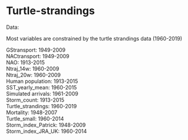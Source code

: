 # Turtle-strandings


Data: 

Most variables are constrained by the turtle strandings data (1960-2019) 

GStransport: 1949-2009<br/>
NACtransport: 1949-2009<br/>
NAO: 1913-2015<br/>
Ntraj_14w: 1960-2009<br/> 
Ntraj_20w: 1960-2009<br/>
Human population: 1913-2015<br/> 
SST_yearly_mean: 1960-2015<br/>
Simulated arrivals: 1961-2009<br/> 
Storm_count: 1913-2015<br/>
Turtle_strandings: 1960-2019<br/> 
Mortality: 1948-2007<br/> 
Turtle_small: 1960-2014<br/>
Storm_index_Patrick: 1948-2009<br/> 
Storm_index_JRA_UK: 1960-2014<br/>

